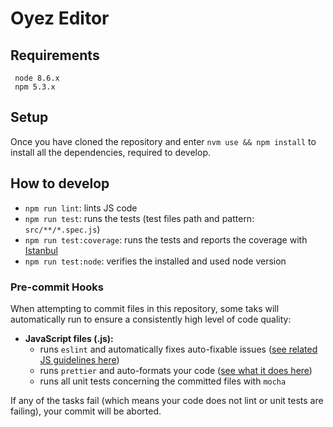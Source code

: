 # Oyez Editor

## Requirements

```
 node 8.6.x
 npm 5.3.x
```

## Setup

Once you have cloned the repository and enter `nvm use && npm install` to install all the dependencies, required to develop.

## How to develop

* `npm run lint`: lints JS code
* `npm run test`: runs the tests (test files path and pattern: `src/**/*.spec.js`)
* `npm run test:coverage`: runs the tests and reports the coverage with [Istanbul](https://www.npmjs.com/package/istanbul)
* `npm run test:node`: verifies the installed and used node version

### Pre-commit Hooks

When attempting to commit files in this repository, some taks will automatically run to ensure a consistently high level of code quality:

* __JavaScript files (.js):__
  * runs `eslint` and automatically fixes auto-fixable issues ([see related JS guidelines here](https://github.com/airbnb/javascript))
  * runs `prettier` and auto-formats your code ([see what it does here](https://github.com/prettier/prettier))
  * runs all unit tests concerning the committed files with `mocha`

If any of the tasks fail (which means your code does not lint or unit tests are failing), your commit will be aborted.
